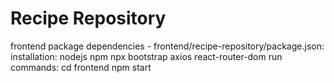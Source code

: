 # Recipe Repository

frontend package dependencies - frontend/recipe-repository/package.json:
    installation:
        nodejs
        npm
        npx
        bootstrap
        axios
        react-router-dom
    run commands:
        cd frontend
        npm start

